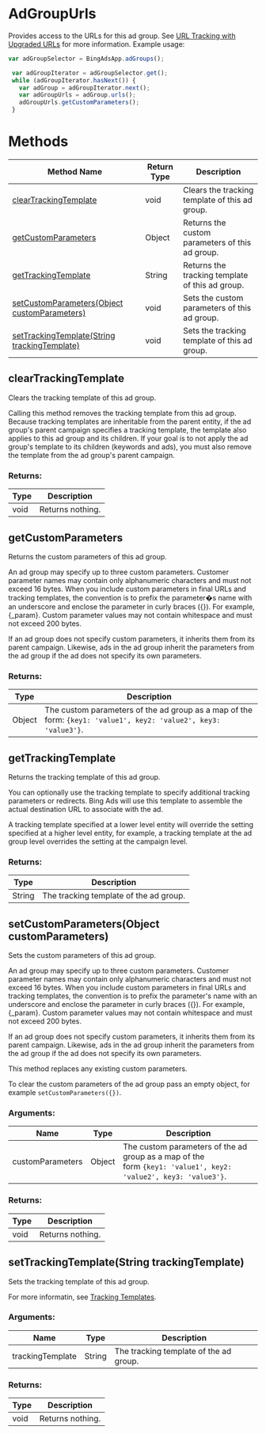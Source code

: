# AdGroupUrls
Provides access to the URLs for this ad group. See [URL Tracking with Upgraded URLs](/bingads/guides/url-tracking-upgraded-urls) for more information.
Example usage:
```javascript
var adGroupSelector = BingAdsApp.adGroups();

 var adGroupIterator = adGroupSelector.get();
 while (adGroupIterator.hasNext()) {
   var adGroup = adGroupIterator.next();
   var adGroupUrls = adGroup.urls();
   adGroupUrls.getCustomParameters();
 }
```

# Methods
|Method Name|Return Type|Description|
|-|-|-
[clearTrackingTemplate](#cleartrackingtemplate)|void|Clears the tracking template of this ad group.<br />
[getCustomParameters](#getcustomparameters)|Object|Returns the custom parameters of this ad group.
[getTrackingTemplate](#gettrackingtemplate)|String|Returns the tracking template of this ad group.<br />
[setCustomParameters(Object customParameters)](#setcustomparameters~object-customparameters~)|void|Sets the custom parameters of this ad group.<br />
[setTrackingTemplate(String trackingTemplate)](#settrackingtemplate~string-trackingtemplate~)|void|Sets the tracking template of this ad group.<br />

## <a name="cleartrackingtemplate"></a>clearTrackingTemplate
Clears the tracking template of this ad group.


Calling this method removes the tracking template from this ad group. Because tracking templates are inheritable from the parent entity, if the ad group's parent campaign specifies a tracking template, the template also applies to this ad group and its children. If your goal is to not apply the ad group's template to its children (keywords and ads), you must also remove the template from the ad group's parent campaign.
### Returns:
|Type|Description|
|-|-
void|Returns nothing.

## <a name="getcustomparameters"></a>getCustomParameters
Returns the custom parameters of this ad group.

An ad group may specify up to three custom parameters. Customer parameter names may contain only alphanumeric characters and must not exceed 16 bytes. When you include custom parameters in final URLs and tracking templates, the convention is to prefix the parameter�s name with an underscore and enclose the parameter in curly braces ({}). For example, {_param}.  Custom parameter values may not contain whitespace and must not exceed 200 bytes.

If an ad group does not specify custom parameters, it inherits them from its parent campaign. Likewise, ads in the ad group inherit the parameters from the ad group if the ad does not specify its own parameters. 
### Returns:
|Type|Description|
|-|-
Object|The custom parameters of the ad group as a map of the form: `{key1: 'value1', key2: 'value2', key3: 'value3'}`.

## <a name="gettrackingtemplate"></a>getTrackingTemplate
Returns the tracking template of this ad group.


You can optionally use the tracking template to specify additional tracking parameters or redirects. Bing Ads will use this template to assemble the actual destination URL to associate with the ad.

A tracking template specified at a lower level entity will override the setting specified at a higher level entity, for example, a tracking template at the ad group level overrides the setting at the campaign level.
### Returns:
|Type|Description|
|-|-
String|The tracking template of the ad group.

## <a name="setcustomparameters~object-customparameters~"></a>setCustomParameters(Object customParameters)
Sets the custom parameters of this ad group.


An ad group may specify up to three custom parameters. Customer parameter names may contain only alphanumeric characters and must not exceed 16 bytes. When you include custom parameters in final URLs and tracking templates, the convention is to prefix the parameter's name with an underscore and enclose the parameter in curly braces ({}). For example, {_param}.  Custom parameter values may not contain whitespace and must not exceed 200 bytes.

If an ad group does not specify custom parameters, it inherits them from its parent campaign. Likewise, ads in the ad group inherit the parameters from the ad group if the ad does not specify its own parameters. 

This method replaces any existing custom parameters.

To clear the custom parameters of the ad group pass an empty object, for example `setCustomParameters({})`.  
### Arguments:
|Name|Type|Description|
|-|-|-
customParameters|Object|The custom parameters of the ad group as a map of the<br />        form <code>{key1: 'value1', key2: 'value2', key3: 'value3'}</code>.
### Returns:
|Type|Description|
|-|-
void|Returns nothing.

## <a name="settrackingtemplate~string-trackingtemplate~"></a>setTrackingTemplate(String trackingTemplate)
Sets the tracking template of this ad group.


For more informatin, see [Tracking Templates](/bingads/guides/url-tracking-upgraded-urls#trackingtemplatevalidation).
### Arguments:
|Name|Type|Description|
|-|-|-
trackingTemplate|String|The tracking template of the ad group.
### Returns:
|Type|Description|
|-|-
void|Returns nothing.

